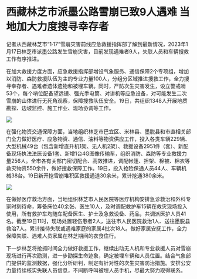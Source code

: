 # 西藏林芝市派墨公路雪崩已致9人遇难 当地加大力度搜寻幸存者

记者从西藏林芝市“1·17”雪崩灾害前线应急救援指挥部了解到最新情况，2023年1月17日林芝市派墨公路发生雪崩灾害，目前发现遇难者9人，失联人员和车辆搜救工作有序推进。

在加大救援力度方面，应急救援指挥部增设气象服务、通信保障2个专项组，增加以消防、森防救援队伍为主的专业力量100人，分组分区域推进搜救工作，全力搜寻幸存者、遇难者遗体遗物和被埋车辆。同时，严防次生灾害发生，设立警戒哨53个，每个哨位配备望远镜、强光手电筒、对讲机等应急设备，对可能发生二次雪崩的山体进行无死角观察，保障搜救队伍安全。19日，共组织1348人开展地质勘探、边坡监控、施工作业、现场协调等工作。

![](https://inews.gtimg.com/newsapp_bt/0/15619570063/1000)

在强化物资交通保障方面，当地组织林芝市巴宜区、米林县、墨脱县和市直相关部门全力做好医疗、应急物资、通信、油料等物资供应工作，投入各类车辆229辆、大型机械49台（包含新增直升机1架、无人机2架）、救援设备2951件（套）、新配备现场执法法医设备1套、新增1台4G图像传输车，组织消防、森防等专业救援力量256人。全市各有关部门密切配合、高效推进，调配帐篷、担架、棉被、棉衣等救灾物资550余件，做好搜救保障工作。19日，投入抢险保通人员44人、车辆机械38台。19日新开挖雪崩堆积区救援通道30余米，累计挖通380余米。

![](https://inews.gtimg.com/newsapp_bt/0/15619570065/1000)

在做好医疗救治方面，当地组织林芝市人民医院等医疗机构安排急诊救治和外科专家时刻待命，筹备床位40余张、医生10人，及时调配救护车15辆在救灾现场投入使用，所有救护车均随车配备医生、护士及急救设备、药品，共调派医护人员41名。截至19日11时，现场处置轻伤患者2人，送往市人民医院救治1人、送往墨脱县救治7人。累计接待失联或遇难家庭的家属4批次18人。做好家属安抚工作，全力保障失联、遇难人员家属在林芝期间的衣食住行。

下一步林芝将抢抓时间全力做好救援工作，继续出动无人机和专业救援人员对雪崩现场进行再次勘测，进一步勘探生命迹象，确定被埋车辆和人员位置。结合气象部门提供的监测数据，强化分析研判，制定有针对性的次生灾害防治措施。安排公安力量持续核实失联人员信息，不间断呼叫被埋人员手机，尽最大努力取得联系。

